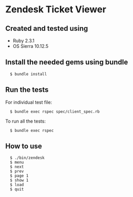 # Zendesk Ticket Viewer

## Created and tested using

- Ruby 2.3.1
- OS Sierra 10.12.5

## Install the needed gems using bundle

```
  $ bundle install
```

## Run the tests

For individual test file:

```
  $ bundle exec rspec spec/client_spec.rb
```

To run all the tests:

```
  $ bundle exec rspec
```

## How to use

```
  $ ./bin/zendesk
  $ menu
  $ next
  $ prev
  $ page 1
  $ show 1
  $ load
  $ quit
```
